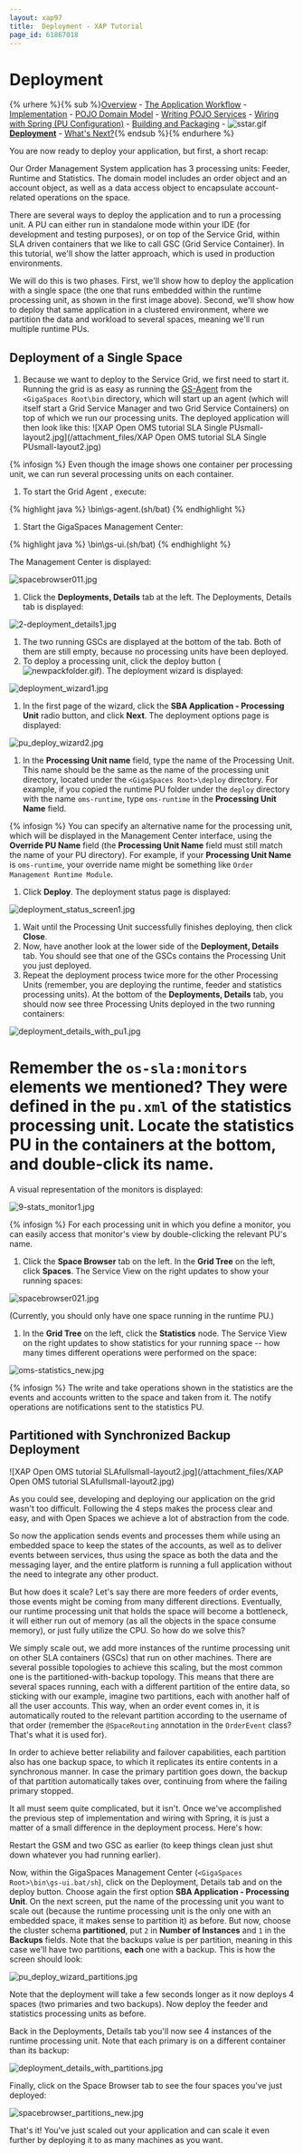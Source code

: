 ```yaml
---
layout: xap97
title:  Deployment - XAP Tutorial
page_id: 61867018
---
```


# Deployment

{% urhere %}{% sub %}[Overview](#1) - [The Application Workflow](#2) - [Implementation](#3) - [POJO Domain Model](#4) - [Writing POJO Services](#5) - [Wiring with Spring (PU Configuration)](#6) - [Building and Packaging](#7) - ![sstar.gif](/attachment_files/sstar.gif) **[Deployment](#8)** - [What's Next?](#9){% endsub %}{% endurhere %}

You are now ready to deploy your application, but first, a short recap:

Our Order Management System application has 3 processing units: Feeder, Runtime and Statistics. The domain model includes an order object and an account object, as well as a data access object to encapsulate account-related operations on the space.

There are several ways to deploy the application and to run a processing unit. A PU can either run in standalone mode within your IDE (for development and testing purposes), or on top of the Service Grid, within SLA driven containers that we like to call GSC (Grid Service Container). In this tutorial, we'll show the latter approach, which is used in production environments.

We will do this is two phases. First, we'll show how to deploy the application with a single space (the one that runs embedded within the runtime processing unit, as shown in the first image above). Second, we'll show how to deploy that same application in a clustered environment, where we partition the data and workload to several spaces, meaning we'll run multiple runtime PUs.

## Deployment of a Single Space

1. Because we want to deploy to the Service Grid, we first need to start it. Running the grid is as easy as running the [GS-Agent](./the-grid-service-agent.html)  from the `<GigaSpaces Root\bin` directory, which will start up an agent (which will itself start a Grid Service Manager and two Grid Service Containers) on top of which we run our processing units. The deployed application will then look like this:
![XAP Open OMS tutorial SLA Single PUsmall-layout2.jpg](/attachment_files/XAP Open OMS tutorial SLA Single PUsmall-layout2.jpg)

{% infosign %} Even though the image shows one container per processing unit, we can run several processing units on each container.

1. To start the Grid Agent , execute:

{% highlight java %}
<GigaSpaces Root>\bin\gs-agent.(sh/bat)
{% endhighlight %}

1. Start the GigaSpaces Management Center:

{% highlight java %}
<GigaSpaces Root>\bin\gs-ui.(sh/bat)
{% endhighlight %}

The Management Center is displayed:

![spacebrowser011.jpg](/attachment_files/spacebrowser011.jpg)

1. Click the **Deployments, Details** tab at the left.
The Deployments, Details tab is displayed:

![2-deployment_details1.jpg](/attachment_files/2-deployment_details1.jpg)

1. The two running GSCs are displayed at the bottom of the tab. Both of them are still empty, because no processing units have been deployed.
1. To deploy a processing unit, click the deploy button (![newpackfolder.gif](/attachment_files/newpackfolder.gif)).
The deployment wizard is displayed:

![deployment_wizard1.jpg](/attachment_files/deployment_wizard1.jpg)

1. In the first page of the wizard, click the **SBA Application - Processing Unit** radio button, and click **Next**.
The deployment options page is displayed:

![pu_deploy_wizard2.jpg](/attachment_files/pu_deploy_wizard2.jpg)

1. In the **Processing Unit name** field, type the name of the Processing Unit. This name should be the same as the name of the processing unit directory, located under the `<GigaSpaces Root>\deploy` directory.
For example, if you copied the runtime PU folder under the `deploy` directory with the name `oms-runtime`, type `oms-runtime` in the **Processing Unit Name** field.

{% infosign %} You can specify an alternative name for the processing unit, which will be displayed in the Management Center interface, using the **Override PU Name** field (the **Processing Unit Name** field must still match the name of your PU directory). For example, if your **Processing Unit Name** is `oms-runtime`, your override name might be something like `Order Management Runtime Module`.

1. Click **Deploy**.
The deployment status page is displayed:

![deployment_status_screen1.jpg](/attachment_files/deployment_status_screen1.jpg)

1. Wait until the Processing Unit successfully finishes deploying, then click **Close**.
1. Now, have another look at the lower side of the **Deployment, Details** tab. You should see that one of the GSCs contains the Processing Unit you just deployed.
1. Repeat the deployment process twice more for the other Processing Units (remember, you are deploying the runtime, feeder and statistics processing units).
At the bottom of the **Deployments, Details** tab, you should now see three Processing Units deployed in the two running containers:

![deployment_details_with_pu1.jpg](/attachment_files/deployment_details_with_pu1.jpg)

# Remember the `os-sla:monitors` elements we mentioned? They were defined in the `pu.xml` of the statistics processing unit. Locate the statistics PU in the containers at the bottom, and double-click its name.

A visual representation of the monitors is displayed:

![9-stats_monitor1.jpg](/attachment_files/9-stats_monitor1.jpg)

{% infosign %} For each processing unit in which you define a monitor, you can easily access that monitor's view by double-clicking the relevant PU's name.

1. Click the **Space Browser** tab on the left. In the **Grid Tree** on the left, click **Spaces**.
The Service View on the right updates to show your running spaces:

![spacebrowser021.jpg](/attachment_files/spacebrowser021.jpg)

(Currently, you should only have one space running in the runtime PU.)

1. In the **Grid Tree** on the left, click the **Statistics** node.
The Service View on the right updates to show statistics for your running space -- how many times different operations were performed on the space:

![oms-statistics_new.jpg](/attachment_files/oms-statistics_new.jpg)

{% infosign %} The write and take operations shown in the statistics are the events and accounts written to the space and taken from it. The notify operations are notifications sent to the statistics PU.

## Partitioned with Synchronized Backup Deployment

![XAP Open OMS tutorial SLAfullsmall-layout2.jpg](/attachment_files/XAP Open OMS tutorial SLAfullsmall-layout2.jpg)

As you could see, developing and deploying our application on the grid wasn't too difficult. Following the 4 steps makes the process clear and easy, and with Open Spaces we achieve a lot of abstraction from the code.

So now the application sends events and processes them while using an embedded space to keep the states of the accounts, as well as to deliver events between services, thus using the space as both the data and the messaging layer, and the entire platform is running a full application without the need to integrate any other product.

But how does it scale? Let's say there are more feeders of order events, those events might be coming from many different directions. Eventually, our runtime processing unit that holds the space will become a bottleneck, it will either run out of memory (as all the objects in the space consume memory), or just fully utilize the CPU. So how do we solve this?

We simply scale out, we add more instances of the runtime processing unit on other SLA containers (GSCs) that run on other machines. There are several possible topologies to achieve this scaling, but the most common one is the partitioned-with-backup topology. This means that there are several spaces running, each with a different partition of the entire data, so sticking with our example, imagine two partitions, each with another half of all the user accounts. This way, when an order event comes in, it is automatically routed to the relevant partition according to the username of that order (remember the `@SpaceRouting` annotation in the `OrderEvent` class? That's what it is used for).

In order to achieve better reliability and failover capabilities, each partition also has one backup space, to which it replicates its entire contents in a synchronous manner. In case the primary partition goes down, the backup of that partition automatically takes over, continuing from where the failing primary stopped.

It all must seem quite complicated, but it isn't. Once we've accomplished the previous step of implementation and wiring with Spring, it is just a matter of a small difference in the deployment process. Here's how:

Restart the GSM and two GSC as earlier (to keep things clean just shut down whatever you had running earlier).

Now, within the GigaSpaces Management Center (`<GigaSpaces Root>\bin\gs-ui.bat/sh`), click on the Deployment, Details tab and on the deploy button. Choose again the first option **SBA Application - Processing Unit**. On the next screen, put the name of the processing unit you want to scale out (because the runtime processing unit is the only one with an embedded space, it makes sense to partition it) as before. But now, choose the cluster schema **partitioned**, put `2` in **Number of Instances** and `1` in the **Backups** fields. Note that the backups value is per partition, meaning in this case we'll have two partitions, **each** one with a backup. This is how the screen should look:

![pu_deploy_wizard_partitions.jpg](/attachment_files/pu_deploy_wizard_partitions.jpg)

Note that the deployment will take a few seconds longer as it now deploys 4 spaces (two primaries and two backups). Now deploy the feeder and statistics processing units as before.

Back in the Deployments, Details tab you'll now see 4 instances of the runtime processing unit. Note that each primary is on a different container than its backup:

![deployment_details_with_partitions.jpg](/attachment_files/deployment_details_with_partitions.jpg)

Finally, click on the Space Browser tab to see the four spaces you've just deployed:

![spacebrowser_partitions_new.jpg](/attachment_files/spacebrowser_partitions_new.jpg)

That's it! You've just scaled out your application and can scale it even further by deploying it to as many machines as you want.
